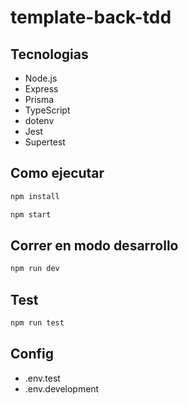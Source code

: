 # template-back-tdd


## Tecnologias

- Node.js
- Express
- Prisma
- TypeScript
- dotenv
- Jest
- Supertest

## Como ejecutar

```bash
npm install

npm start
```

## Correr en modo desarrollo
```bash
npm run dev
```

## Test

```bash
npm run test
```
## Config

- .env.test
- .env.development
